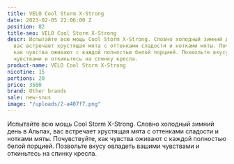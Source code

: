 ```yaml
---
title: VELO Cool Storm X-Strong
date: 2023-02-05 22:06:00 Z
position: 82
title-seo: VELO Cool Storm X-Strong
descr: Испытайте всю мощь Cool Storm X-Strong. Словно холодный зимний день в Альпах,
  вас встречает хрустящая мята с оттенками сладости и нотками мяты. Почувствуйте,
  как чувства оживают с каждой полностью белой порцией. Позвольте вкусу овладеть вашими
  чувствами и откиньтесь на спинку кресла.
product-name: VELO Cool Storm X-Strong
nicotine: 15
portions: 20
price: 3500
brand: Other brands
sale: new-snus
image: "/uploads/2-a407f7.png"
---
```


Испытайте всю мощь Cool Storm X-Strong. Словно холодный зимний день в Альпах, вас встречает хрустящая мята с оттенками сладости и нотками мяты. Почувствуйте, как чувства оживают с каждой полностью белой порцией. Позвольте вкусу овладеть вашими чувствами и откиньтесь на спинку кресла.